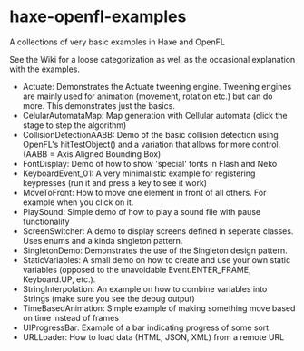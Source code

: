 # haxe-openfl-examples
A collections of very basic examples in Haxe and OpenFL

See the Wiki for a loose categorization as well as the occasional explanation with the examples.

* Actuate: Demonstrates the Actuate tweening engine. Tweening engines are mainly used for animation (movement, rotation etc.) but can do more. This demonstrates just the basics.
* CelularAutomataMap: Map generation with Cellular automata (click the stage to step the algorithm)
* CollisionDetectionAABB: Demo of the basic collision detection using OpenFL's hitTestObject() and a variation that allows for more control. (AABB = Axis Aligned Bounding Box)
* FontDisplay: Demo of how to show 'special' fonts in Flash and Neko
* KeyboardEvent_01: A very minimalistic example for registering keypresses (run it and press a key to see it work)
* MoveToFront: How to move one element in front of all others. For example when you click on it.
* PlaySound: Simple demo of how to play a sound file with pause functionality
* ScreenSwitcher: A demo to display screens defined in seperate classes. Uses enums and a kinda singleton pattern.
* SingletonDemo: Demonstrates the use of the Singleton design pattern.
* StaticVariables: A small demo on how to create and use your own static variables (opposed to the unavoidable Event.ENTER_FRAME, Keyboard.UP, etc.).
* StringInterpolation: An example on how to combine variables into Strings (make sure you see the debug output)
* TimeBasedAnimation: Simple example of making something move based on time instead of frames
* UIProgressBar: Example of a bar indicating progress of some sort.
* URLLoader: How to load data (HTML, JSON, XML) from a remote URL
